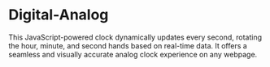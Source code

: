 # Digital-Analog
 This JavaScript-powered clock dynamically updates every second, rotating the hour, minute, and second hands based on real-time data. It offers a seamless and visually accurate analog clock experience on any webpage.
